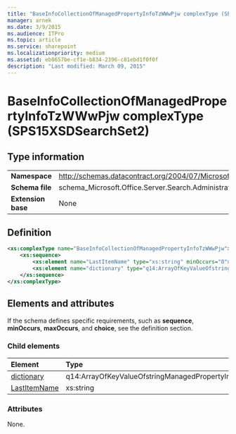 ```yaml
---
title: "BaseInfoCollectionOfManagedPropertyInfoTzWWwPjw complexType (SPS15XSDSearchSet2)"
manager: arnek
ms.date: 3/9/2015
ms.audience: ITPro
ms.topic: article
ms.service: sharepoint
ms.localizationpriority: medium
ms.assetid: eb0657be-cf1e-b834-2396-c81ebd1f0f0f
description: "Last modified: March 09, 2015"
---
```


# BaseInfoCollectionOfManagedPropertyInfoTzWWwPjw complexType (SPS15XSDSearchSet2)

 
  
## Type information

|||
|:-----|:-----|
|**Namespace** <br/> |http://schemas.datacontract.org/2004/07/Microsoft.Office.Server.Search.Administration  <br/> |
|**Schema file** <br/> |schema_Microsoft.Office.Server.Search.Administration.xsd  <br/> |
|**Extension base** <br/> |None  <br/> |
   
## Definition

```XML
<xs:complexType name="BaseInfoCollectionOfManagedPropertyInfoTzWWwPjw">
    <xs:sequence>
        <xs:element name="LastItemName" type="xs:string" minOccurs="0"></xs:element>
        <xs:element name="dictionary" type="q14:ArrayOfKeyValueOfstringManagedPropertyInfoy6h3NzC8" minOccurs="0"></xs:element>
    </xs:sequence>
</xs:complexType>

```

## Elements and attributes

If the schema defines specific requirements, such as **sequence**, **minOccurs**, **maxOccurs**, and **choice**, see the definition section. 
  
### Child elements

|**Element**|**Type**|**Description**|
|:-----|:-----|:-----|
|[dictionary](dictionary-element-baseinfocollectionofmanagedpropertyinfotzwwwpjw-complextypesp.md) <br/> |q14:ArrayOfKeyValueOfstringManagedPropertyInfoy6h3NzC8  <br/> ||
|[LastItemName](lastitemname-element-baseinfocollectionofmanagedpropertyinfotzwwwpjw-complextype.md) <br/> |xs:string  <br/> ||
   
### Attributes

None.
  

